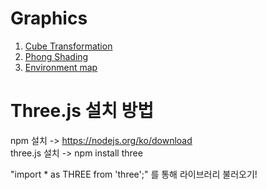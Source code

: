 # Graphics

1. [Cube Transformation](www.naver.com)
2. [Phong Shading](wwww.naver.com)
3. [Environment map](www.naver.com)

# Three.js 설치 방법

npm 설치 -> https://nodejs.org/ko/download  
three.js 설치 -> npm install three

"import \* as THREE from 'three';" 를 통해 라이브러리 불러오기!
